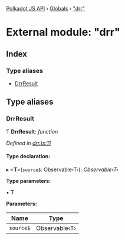 [Polkadot JS API](../README.md) › [Globals](../globals.md) › ["drr"](_drr_.md)

# External module: "drr"

## Index

### Type aliases

* [DrrResult](_drr_.md#drrresult)

## Type aliases

###  DrrResult

Ƭ **DrrResult**: *function*

*Defined in [drr.ts:11](https://github.com/polkadot-js/api/blob/56e28bed7f/packages/rpc-core/src/rxjs/drr.ts#L11)*

#### Type declaration:

▸ <**T**>(`source$`: Observable‹T›): *Observable‹T›*

**Type parameters:**

▪ **T**

**Parameters:**

Name | Type |
------ | ------ |
`source$` | Observable‹T› |
